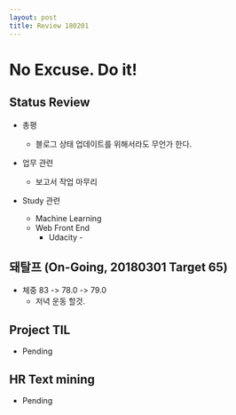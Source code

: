 ```yaml
---
layout: post
title: Review 180201
---
```

# No Excuse. Do it!

## Status Review
- 총평
    * 블로그 상태 업데이트를 위해서라도 무언가 한다.
    
- 업무 관련
    * 보고서 작업 마무리
    
- Study 관련
    * Machine Learning
    * Web Front End
        * Udacity -

## 돼탈프 (On-Going, 20180301 Target 65)
- 체중 83 -> 78.0 -> 79.0
    * 저녁 운동 할것.

## Project TIL
- Pending

## HR Text mining
- Pending